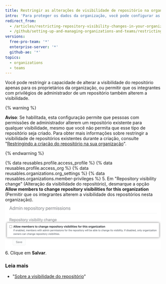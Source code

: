```yaml
---
title: Restringir as alterações de visibilidade de repositório na organização
intro: 'Para proteger os dados da organização, você pode configurar as permissões de alteração da visibilidade do repositório na organização.'
redirect_from:
  - /articles/restricting-repository-visibility-changes-in-your-organization
  - /github/setting-up-and-managing-organizations-and-teams/restricting-repository-visibility-changes-in-your-organization
versions:
  free-pro-team: '*'
  enterprise-server: '*'
  github-ae: '*'
topics:
  - organizations
  - teams
---
```

Você pode restringir a capacidade de alterar a visibilidade do repositório apenas para os proprietários da organização, ou permitir que os integrantes com privilégios de administrador de um repositório também alterem a visibilidade.

{% warning %}

**Aviso**: Se habilitada, esta configuração permite que pessoas com permissões de administrador alterem um repositório existente para qualquer visibilidade, mesmo que você não permita que esse tipo de repositório seja criado. Para obter mais informações sobre restringir a visibilidade de repositórios existentes durante a criação, consulte "[Restringindo a criação do repositório na sua organização](/articles/restricting-repository-creation-in-your-organization)".

{% endwarning %}


{% data reusables.profile.access_profile %}
{% data reusables.profile.access_org %}
{% data reusables.organizations.org_settings %}
{% data reusables.organizations.member-privileges %}
5. Em "Repository visibility change" (Alteração da visibilidade do repositório), desmarque a opção **Allow members to change repository visibilities for this organization** (Permitir que os integrantes alterem a visibilidade dos repositórios nesta organização). ![Caixa de seleção para permitir que os integrantes alterem a visibilidade dos repositórios](/assets/images/help/organizations/disallow-members-to-change-repo-visibility.png)
6. Clique em **Salvar**.

### Leia mais

- "[Sobre a visibilidade do repositório](/github/creating-cloning-and-archiving-repositories/about-repository-visibility)"
